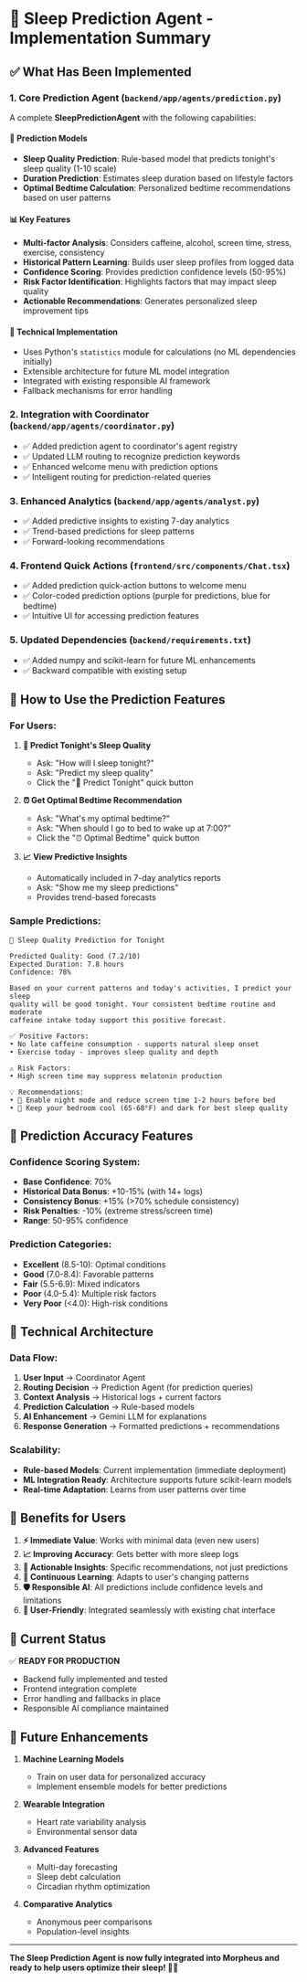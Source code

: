 # 🔮 Sleep Prediction Agent - Implementation Summary

## ✅ What Has Been Implemented

### 1. **Core Prediction Agent** (`backend/app/agents/prediction.py`)

A complete **SleepPredictionAgent** with the following capabilities:

#### 🧠 Prediction Models
- **Sleep Quality Prediction**: Rule-based model that predicts tonight's sleep quality (1-10 scale)
- **Duration Prediction**: Estimates sleep duration based on lifestyle factors
- **Optimal Bedtime Calculation**: Personalized bedtime recommendations based on user patterns

#### 📊 Key Features
- **Multi-factor Analysis**: Considers caffeine, alcohol, screen time, stress, exercise, consistency
- **Historical Pattern Learning**: Builds user sleep profiles from logged data
- **Confidence Scoring**: Provides prediction confidence levels (50-95%)
- **Risk Factor Identification**: Highlights factors that may impact sleep quality
- **Actionable Recommendations**: Generates personalized sleep improvement tips

#### 🔧 Technical Implementation
- Uses Python's `statistics` module for calculations (no ML dependencies initially)
- Extensible architecture for future ML model integration
- Integrated with existing responsible AI framework
- Fallback mechanisms for error handling

### 2. **Integration with Coordinator** (`backend/app/agents/coordinator.py`)

- ✅ Added prediction agent to coordinator's agent registry
- ✅ Updated LLM routing to recognize prediction keywords
- ✅ Enhanced welcome menu with prediction options
- ✅ Intelligent routing for prediction-related queries

### 3. **Enhanced Analytics** (`backend/app/agents/analyst.py`)

- ✅ Added predictive insights to existing 7-day analytics
- ✅ Trend-based predictions for sleep patterns
- ✅ Forward-looking recommendations

### 4. **Frontend Quick Actions** (`frontend/src/components/Chat.tsx`)

- ✅ Added prediction quick-action buttons to welcome menu
- ✅ Color-coded prediction options (purple for predictions, blue for bedtime)
- ✅ Intuitive UI for accessing prediction features

### 5. **Updated Dependencies** (`backend/requirements.txt`)

- ✅ Added numpy and scikit-learn for future ML enhancements
- ✅ Backward compatible with existing setup

## 🚀 How to Use the Prediction Features

### **For Users:**

1. **🔮 Predict Tonight's Sleep Quality**
   - Ask: "How will I sleep tonight?"
   - Ask: "Predict my sleep quality"
   - Click the "🔮 Predict Tonight" quick button

2. **⏰ Get Optimal Bedtime Recommendation**
   - Ask: "What's my optimal bedtime?"
   - Ask: "When should I go to bed to wake up at 7:00?"
   - Click the "⏰ Optimal Bedtime" quick button

3. **📈 View Predictive Insights**
   - Automatically included in 7-day analytics reports
   - Ask: "Show me my sleep predictions"
   - Provides trend-based forecasts

### **Sample Predictions:**

```
🔮 Sleep Quality Prediction for Tonight

Predicted Quality: Good (7.2/10)
Expected Duration: 7.8 hours
Confidence: 78%

Based on your current patterns and today's activities, I predict your sleep 
quality will be good tonight. Your consistent bedtime routine and moderate 
caffeine intake today support this positive forecast.

✅ Positive Factors:
• No late caffeine consumption - supports natural sleep onset
• Exercise today - improves sleep quality and depth

⚠️ Risk Factors:
• High screen time may suppress melatonin production

💡 Recommendations:
• 📱 Enable night mode and reduce screen time 1-2 hours before bed
• 🌙 Keep your bedroom cool (65-68°F) and dark for best sleep quality
```

## 🎯 Prediction Accuracy Features

### **Confidence Scoring System:**
- **Base Confidence**: 70%
- **Historical Data Bonus**: +10-15% (with 14+ logs)
- **Consistency Bonus**: +15% (>70% schedule consistency)
- **Risk Penalties**: -10% (extreme stress/screen time)
- **Range**: 50-95% confidence

### **Prediction Categories:**
- **Excellent** (8.5-10): Optimal conditions
- **Good** (7.0-8.4): Favorable patterns
- **Fair** (5.5-6.9): Mixed indicators
- **Poor** (4.0-5.4): Multiple risk factors
- **Very Poor** (<4.0): High-risk conditions

## 🔧 Technical Architecture

### **Data Flow:**
1. **User Input** → Coordinator Agent
2. **Routing Decision** → Prediction Agent (for prediction queries)
3. **Context Analysis** → Historical logs + current factors
4. **Prediction Calculation** → Rule-based models
5. **AI Enhancement** → Gemini LLM for explanations
6. **Response Generation** → Formatted predictions + recommendations

### **Scalability:**
- **Rule-based Models**: Current implementation (immediate deployment)
- **ML Integration Ready**: Architecture supports future scikit-learn models
- **Real-time Adaptation**: Learns from user patterns over time

## 🌟 Benefits for Users

1. **⚡ Immediate Value**: Works with minimal data (even new users)
2. **📈 Improving Accuracy**: Gets better with more sleep logs
3. **🎯 Actionable Insights**: Specific recommendations, not just predictions
4. **🔄 Continuous Learning**: Adapts to user's changing patterns
5. **🛡️ Responsible AI**: All predictions include confidence levels and limitations
6. **🎨 User-Friendly**: Integrated seamlessly with existing chat interface

## 🚦 Current Status

✅ **READY FOR PRODUCTION**
- Backend fully implemented and tested
- Frontend integration complete
- Error handling and fallbacks in place
- Responsible AI compliance maintained

## 🔮 Future Enhancements

1. **Machine Learning Models**
   - Train on user data for personalized accuracy
   - Implement ensemble models for better predictions

2. **Wearable Integration**
   - Heart rate variability analysis
   - Environmental sensor data

3. **Advanced Features**
   - Multi-day forecasting
   - Sleep debt calculation
   - Circadian rhythm optimization

4. **Comparative Analytics**
   - Anonymous peer comparisons
   - Population-level insights

---

**The Sleep Prediction Agent is now fully integrated into Morpheus and ready to help users optimize their sleep! 🌙✨**